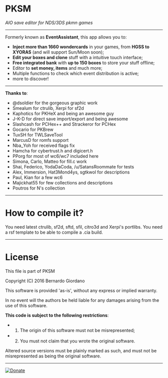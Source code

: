 # PKSM

*AIO save editor for NDS/3DS pkmn games*

---

Formerly known as **EventAssistant**, this app allows you to:

* **Inject more than 1660 wondercards** in your games, from **HGSS to XYORAS** (and will support Sun/Moon soon);
* **Edit your boxes and clone** stuff with a intuitive touch interface;
* **Free integrated bank** with **up to 150 boxes** to store your stuff offline;
* Editor to **set money, items** and much more;
* Multiple functions to check which event distribution is active;
* more to discover!

---
 
**Thanks to**:

* @dsoldier for the gorgeous graphic work
* Smealum for ctrulib, Xerpi for sf2d
* Kaphotics for PKHeX and being an awesome guy
* J-K-D for direct save import/export and being awesome
* Slashcash for PCHex++ and Strackeror for PCHex
* Gocario for PKBrew
* TuxSH for TWLSaveTool
* MarcusD for romfs support
* Nba_Yoh for received flags fix
* Hamcha for cybertrust.h and digicert.h
* PPorg for most of wc6/wc7 included here
* Simona, Carlo, Matteo for fill.c work
* Shai, Federico, YodaDaCoda, /u/SatansRoommate for tests
* Alex, Immersion, Hat3Mond4ys, sgtkwol for descriptions
* Paul, Kian for a few wc6
* Majickhat55 for few collections and descriptions
* Poutros for N's collection

---

# How to compile it?

You need latest ctrulib, sf2d, sftd, sfil, citro3d and Xerpi's portlibs. You need a rsf template to be able to compile a .cia build.

---

# License

This file is part of PKSM

Copyright (C) 2016 Bernardo Giordano

This software is provided 'as-is', without any express or implied warranty.
 
In no event will the authors be held liable for any damages arising from the use of this software.

**This code is subject to the following restrictions**:

* 1) The origin of this software must not be misrepresented; 
* 2) You must not claim that you wrote the original software. 


Altered source versions must be plainly marked as such, and must not be misrepresented as being the original software.

---

[![Donate](https://img.shields.io/badge/Donate-PayPal-green.svg)](https://www.paypal.me/BernardoGiordano)
